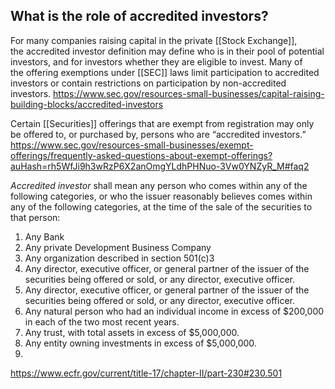 ## What is the role of accredited investors?

For many companies raising capital in the private [[Stock Exchange]], the accredited investor definition may define who is in their pool of potential investors, and for investors whether they are eligible to invest. Many of the offering exemptions under [[SEC]] laws limit participation to accredited investors or contain restrictions on participation by non-accredited investors.
https://www.sec.gov/resources-small-businesses/capital-raising-building-blocks/accredited-investors

Certain [[Securities]] offerings that are exempt from registration may only be offered to, or purchased by, persons who are “accredited investors.”
https://www.sec.gov/resources-small-businesses/exempt-offerings/frequently-asked-questions-about-exempt-offerings?auHash=rh5WfJi9h3wRzP6X2anOmgYLdhPHNuo-3Vw0YNZyR_M#faq2

_Accredited investor_ shall mean any person who comes within any of the following categories, or who the issuer reasonably believes comes within any of the following categories, at the time of the sale of the securities to that person:
1. Any Bank
2. Any private Development Business Company
3. Any organization described in section 501(c)3
4. Any director, executive officer, or general partner of the issuer of the securities being offered or sold, or any director, executive officer.
5. Any director, executive officer, or general partner of the issuer of the securities being offered or sold, or any director, executive officer.
6. Any natural person who had an individual income in excess of $200,000 in each of the two most recent years.
7. Any trust, with total assets in excess of $5,000,000.
8. Any entity owning investments in excess of $5,000,000.
9. 

https://www.ecfr.gov/current/title-17/chapter-II/part-230#230.501